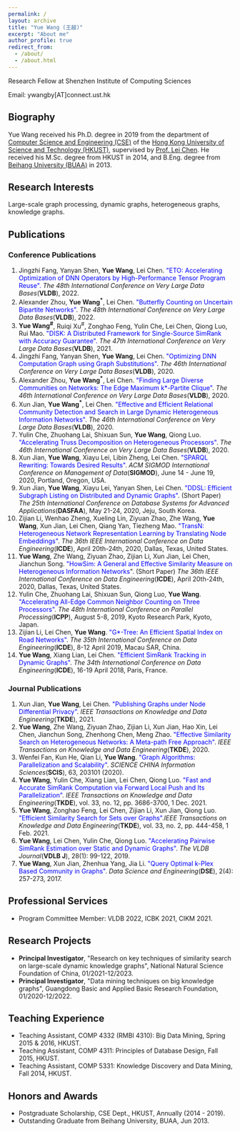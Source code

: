 ```yaml
---
permalink: /
layout: archive
title: "Yue Wang (王越)"
excerpt: "About me"
author_profile: true
redirect_from: 
  - /about/
  - /about.html
---
```

Research Fellow at Shenzhen Institute of Computing Sciences

Email: ywangby[AT]connect.ust.hk

## Biography
Yue Wang received his Ph.D. degree in 2019
from the department of [Computer Science and Engineering (CSE)](https://www.cse.ust.hk/)
of the [Hong Kong University of Science and Technology (HKUST)](https://www.ust.hk/),
supervised by [Prof. Lei Chen](http://www.cse.ust.hk/~leichen/).
He received his M.Sc. degree from HKUST in 2014,
and B.Eng. degree from [Beihang University (BUAA)](http://ev.buaa.edu.cn/) in 2013.


## Research Interests
Large-scale graph processing, dynamic graphs, heterogeneous graphs, knowledge graphs.

## Publications 
### Conference Publications
1. Jingzhi Fang, Yanyan Shen, **Yue Wang**, Lei Chen. <font color="blue"> "ETO: Accelerating Optimization of DNN Operators by High-Performance Tensor Program Reuse".</font> _The 48th International Conference on Very Large Data Bases_(**VLDB**), 2022. 
1. Alexander Zhou, **Yue Wang<sup>*</sup>**, Lei Chen.  <font color="blue"> "Butterfly Counting on Uncertain Bipartite Networks"</font>. _The 48th International Conference on Very Large Data Bases_(**VLDB**), 2022.
1. **Yue Wang<sup>#</sup>**, Ruiqi Xu<sup>#</sup>, Zonghao Feng, Yulin Che, Lei Chen, Qiong Luo, Rui Mao. <font color="blue">"DISK: A Distributed Framework for Single-Source SimRank with Accuracy Guarantee".</font> _The 47th International Conference on Very Large Data Bases_(**VLDB**), 2021. 
3. Jingzhi Fang, Yanyan Shen, **Yue Wang**, Lei Chen. <font color="blue">"Optimizing DNN Computation Graph using Graph Substitutions".</font> _The 46th International Conference on Very Large Data Bases_(**VLDB**), 2020.
1. Alexander Zhou, **Yue Wang<sup>*</sup>**, Lei Chen.  <font color="blue"> "Finding Large Diverse Communities on Networks: The Edge Maximum k*-Partite Clique"</font>. _The 46th International Conference on Very Large Data Bases_(**VLDB**), 2020.
1. Xun Jian, **Yue Wang<sup>*</sup>**, Lei Chen. <font color="blue"> "Effective and Efficient Relational Community Detection and Search in Large Dynamic Heterogeneous Information Networks"</font>. _The 46th International Conference on Very Large Data Bases_(**VLDB**), 2020.
1. Yulin Che, Zhuohang Lai, Shixuan Sun, **Yue Wang**, Qiong Luo.  <font color="blue"> "Accelerating Truss Decomposition on Heterogeneous Processors"</font>. 
_The 46th International Conference on Very Large Data Bases_(**VLDB**), 2020.
1. Xun Jian, **Yue Wang**, Xiayu Lei, Libin Zheng, Lei Chen. <font color="blue"> "SPARQL Rewriting: Towards Desired Results"</font>. _ACM SIGMOD International Conference on Management of Data_(**SIGMOD**), June 14 - June 19, 2020, Portland, Oregon, USA.
1. Xun Jian, **Yue Wang**, Xiayu Lei, Yanyan Shen, Lei Chen. <font color="blue"> "DDSL: Efficient Subgraph Listing on Distributed and Dynamic Graphs"</font>. (Short Paper) _The 25th International Conference on Database Systems for Advanced Applications_(**DASFAA**), May 21-24, 2020, Jeju, South Korea.
1. Zijian Li, Wenhao Zheng, Xueling Lin, Ziyuan Zhao, Zhe Wang, **Yue Wang**, Xun Jian, Lei Chen, Qiang Yan, Tiezheng Mao. <font color="blue">"TransN: Heterogeneous Network Representation Learning by Translating Node Embeddings"</font>. _The 36th IEEE International Conference on Data Engineering_(**ICDE**), April 20th-24th, 2020, Dallas, Texas, United States.
3. **Yue Wang**, Zhe Wang, Ziyuan Zhao, Zijian Li,  Xun Jian,  Lei Chen,  Jianchun Song. <font color="blue">"HowSim: A General and Effective Similarity Measure on Heterogeneous Information Networks</font>". (Short Paper) _The 36th IEEE International Conference on Data Engineering_(**ICDE**), April 20th-24th, 2020, Dallas, Texas, United States.
4.  Yulin Che, Zhuohang Lai, Shixuan Sun, Qiong Luo, **Yue Wang**.  <font color="blue">"Accelerating All-Edge Common Neighbor Counting on Three Processors"</font>. _The 48th International Conference on Parallel Processing_(**ICPP**), August 5-8, 2019, Kyoto Research Park, Kyoto, Japan.
5.  Zijian Li, Lei Chen, **Yue Wang**. <font color="blue">"G*-Tree: An Efficient Spatial Index on Road Networks"</font>. _The 35th International Conference on Data Engineering_(**ICDE**), 8-12 April 2019, Macau SAR, China.
6.  **Yue Wang**, Xiang Lian, Lei Chen. <font color="blue">"Efficient SimRank Tracking in Dynamic Graphs"</font>. _The 34th International Conference on Data Engineering_(**ICDE**), 16-19  April 2018, Paris, France.

### Journal Publications
1. Xun Jian, **Yue Wang**, Lei Chen. <font color="blue">"Publishing Graphs under Node Differential Privacy"</font>. _IEEE Transactions on Knowledge and Data Engineering_(**TKDE**), 2021.
1. **Yue Wang**, Zhe Wang, Ziyuan Zhao, Zijian Li, Xun Jian, Hao Xin, Lei Chen, Jianchun Song, Zhenhong Chen, Meng Zhao. <font color="blue">"Effective Similarity Search on Heterogeneous Networks: A Meta-path Free Approach"</font>. _IEEE Transactions on Knowledge and Data Engineering_(**TKDE**), 2020.
1. Wenfei Fan, Kun He, Qian Li, **Yue Wang**. <font color="blue">"Graph Algorithms: Parallelization and Scalability"</font>. _SCIENCE CHINA Information Sciences_(**SCIS**), 63, 203101 (2020).
1. **Yue Wang**, Yulin Che, Xiang Lian, Lei Chen, Qiong Luo. <font color="blue">"Fast and Accurate SimRank Computation via Forward Local Push and Its Parallelization"</font>. _IEEE Transactions on Knowledge and Data Engineering_(**TKDE**), vol. 33, no. 12, pp. 3686-3700, 1 Dec. 2021.
1. **Yue Wang**, Zonghao Feng, Lei Chen, Zijian Li, Xun Jian, Qiong Luo. <font color="blue">"Efficient Similarity Search for Sets over Graphs"</font>._IEEE Transactions on Knowledge and Data Engineering_(**TKDE**), vol. 33, no. 2, pp. 444-458, 1 Feb. 2021.
1.  **Yue Wang**, Lei Chen, Yulin Che, Qiong Luo. <font color="blue">"Accelerating Pairwise SimRank Estimation over Static and Dynamic Graphs"</font>. _The VLDB Journal_(**VDLB J**), 28(1): 99-122, 2019.
1.  **Yue Wang**, Xun Jian, Zhenhua Yang, Jia Li. <font color="blue">"Query Optimal k-Plex Based Community in Graphs"</font>. _Data Science and Engineering_(**DSE**), 2(4): 257-273, 2017.


## Professional Services
- Program Committee Member: VLDB 2022, ICBK 2021, CIKM 2021.

## Research Projects
- **Principal Investigator**, "Research on key techniques of similarity search on large-scale dynamic knowledge graphs", National Natural Science Foundation of China, 01/2021-12/2023.
- **Principal Investigator**, "Data mining techniques on big knowledge graphs", Guangdong Basic and Applied Basic Research Foundation, 01/2020-12/2022.


## Teaching Experience
- Teaching Assistant, COMP 4332 (RMBI 4310): Big Data Mining, Spring 2015 & 2016, HKUST.
- Teaching Assistant, COMP 4311: Principles of Database Design, Fall 2015, HKUST.
- Teaching Assistant, COMP 5331: Knowledge Discovery and Data Mining, Fall 2014, HKUST.


## Honors and Awards
- Postgraduate Scholarship, CSE Dept., HKUST, Annually (2014 - 2019).
- Outstanding Graduate from Beihang University, BUAA, Jun 2013.

